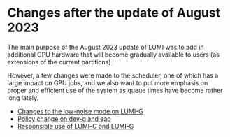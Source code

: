 # Changes after the update of August 2023

The main purpose of the August 2023 update of LUMI was to add in additional GPU hardware
that will become gradually available to users (as extensions of the current partitions).

However, a few changes were made to the scheduler, one of which has a large
impact on GPU jobs, and we also want to put more emphasis on proper and efficient use of the
system as queue times have become rather long lately.

-   [Changes to the low-noise mode on LUMI-G](lumig-lownoise.md)
-   [Policy change on dev-g and eap](lumig-devg.md)
-   [Responsible use of LUMI-C and LUMI-G](responsible-use.md)
